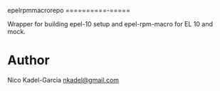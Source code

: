 epelrpmmacrorepo
==========-=====

Wrapper for building epel-10 setup and epel-rpm-macro for EL 10 and mock.

Author
======

Nico Kadel-Garcia <nkadel@gmail.com>
